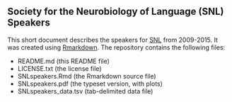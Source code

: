 Society for the Neurobiology of Language (SNL) Speakers
-------------------------------------------------------

This short document describes the speakers for [SNL][1] from 2009-2015. It was created using [Rmarkdown][2]. The repository contains the following files:

* README.md (this README file)
* LICENSE.txt (the license file)
* SNLspeakers.Rmd (the Rmarkdown source file)
* SNLspeakers.pdf (the typeset version, with plots)
* SNLspeakers_data.tsv (tab-delimited data file)




[1]: http://neurolang.org
[2]: http://rmarkdown.rstudio.com
